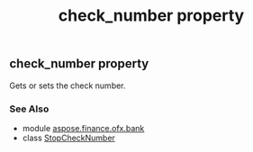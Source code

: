 ﻿---
title: check_number property
second_title: Aspose.Finance for Python via .NET API References
description: 
type: docs
weight: 40
url: /python-net/aspose.finance.ofx.bank/stopchecknumber/check_number/
is_root: false
---

## check_number property


Gets or sets the check number.

### See Also
* module [aspose.finance.ofx.bank](../../)
* class [StopCheckNumber](/finance/python-net/aspose.finance.ofx.bank/stopchecknumber)
